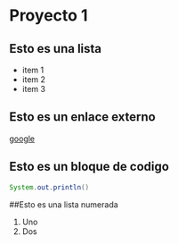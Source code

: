 # Proyecto 1
## Esto es una lista
* item 1
* item 2
* item 3
## Esto es un enlace externo
[google](http://www.google.es)

## Esto es un bloque de codigo
```java
System.out.println()
```

##Esto es una lista numerada
1. Uno
2. Dos